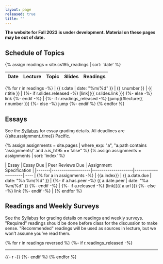```yaml
---
layout: page
released: true
title: ""
---
```


**The website for Fall 2023 is under development. Material on these pages may be out of date.**

## Schedule of Topics
{% assign readings = site.cs195_readings | sort: 'date' %}

| Date  | Lecture | Topic                                 | Slides | Readings |
|-------|-------- | --------------------------------------|--------| ----------- |
{% for r in readings -%}
  | {{ r.date | date: "%m/%d" }} | {{ r.number }} | {{ r.title }} |
  {%- if r.slides.released -%}
    [link]({{ r.slides.link }})
  {%- else -%}
    link
  {%- endif -%}
  |
  {%- if r.readings_released -%}
    [jump](#lecture{{ r.number }})
  {%- else -%}
    jump
  {%- endif %}
{% endfor %}

## Essays

See the [Syllabus](syllabus) for essay grading details. All deadlines are {{site.assignment_time}} Pacific.

{% assign assignments = site.pages | where_exp: "a", "a.path contains 'assignments/' and a.is_h195 == false" %}
{% assign assignments = assignments | sort: 'index' %}

| Essay | Essay Due           | Peer Reviews Due    | Assignment<br/>Specification |
|-------|--------------------|---------------------|---------------------| ---- |
{% for a in assignments -%}
  | {{a.index}} | {{ a.date.due | date: "%a %m/%d" }} |
  {%- if a.has.peer -%}
    {{ a.date.peer | date: "%a %m/%d" }}
  {%- endif -%}
  |
  {%- if a.released -%}
    [link]({{ a.url }})
  {%- else -%}
    link
  {%- endif -%}
  |
{% endfor %}

## Readings and Weekly Surveys

See the [Syllabus](syllabus) for grading details on readings and weekly surveys.
"Required" readings should be done before class for the discussion to make sense. "Recommended" readings will be used as sources in lecture, but we won't assume you've read them.


{% for r in readings reversed %}
  {%- if r.readings_released -%}
    <hr>
    {{- r -}}
  {%- endif %}
{% endfor %}
